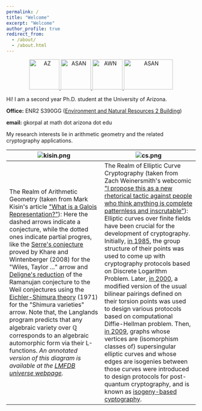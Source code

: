 ```yaml
---
permalink: /
title: "Welcome"
excerpt: "Welcome"
author_profile: true
redirect_from: 
  - /about/
  - /about.html
---
```


<p>
<center>
  <a href="https://drc.arizona.edu/">
     <img alt="AZ" src="https://gkorpal.github.io/images/ua.png"
       width="80" height="80" class="center">
  </a>
  <a href="https://autismacceptance.com/">
     <img alt="ASAN" src="https://gkorpal.github.io/images/ASAN_icon.jpg"
       width="80" height="80" class="center">
  </a>
  <a href="https://awnnetwork.org/">
     <img alt="AWN" src="https://gkorpal.github.io/images/awnlogo-256.png"
       width="80" height="80" class="center">
  </a>
  <a href="https://en.wikipedia.org/wiki/Portal:LGBT">
     <img alt="ASAN" src="https://gkorpal.github.io/images/pride.png"
       width="130" height="80" class="center">
  </a>
 </center>
 </p>

Hi! I am a second year Ph.D. student at the University of Arizona. 

**Office:** ENR2 S390GG ([Environment and Natural Resources 2 Building](https://enr2tour.arizona.edu/))

<!--- **Office Hours:**  On Sundays from 2:00 pm to 3:00 pm, on Tuesdays and Thursdays from 4:00 pm to 5:00 pm --->

**email:** gkorpal at math dot arizona dot edu

My research interests lie in arithmetic geometry and the related cryptography applications.

 ![kisin.png](https://gkorpal.github.io/images/kisin.png) | ![cs.png](https://gkorpal.github.io/images/cs.png)
----------------------------------------------------------|----------------------------------------------------
 The Realm of Arithmetic Geometry (taken from Mark Kisin's article ["What is a Galois Representation?"](https://www.ams.org/notices/200706/tx070600718p.pdf)): Here the dashed arrows indicate a conjecture, while the dotted ones indicate partial progres, like the [Serre's conjecture](https://www.math.arizona.edu/~cais/Papers/Expos/Serre05.pdf) proved by Khare and Wintenberger (2008) for the "Wiles, Taylor ..." arrow and [Deligne's reduction](https://mathoverflow.net/a/20259/) of the Ramanujan conjecture to the Weil conjectures using the [Eichler-Shimura theory](https://mathoverflow.net/a/20950/) (1971) for the "Shimura varieties" arrow. Note that, the Langlands program predicts that any algebraic variety over $\mathbb{Q}$ corresponds to an algebraic automorphic form via their L-functions. *An annotated version of this diagram is available at the [LMFDB universe webpage](https://www.lmfdb.org/universe).*| The Realm of Elliptic Curve Cryptography (taken from Zach Weinersmith's webcomic ["I propose this as a new rhetorical tactic against people who think anything is complete patternless and inscrutable"](https://www.smbc-comics.com/comic/soul-2)): Elliptic curves over finite fields have been crucial for the development of cryptography. Initially, [in 1985](https://link.springer.com/chapter/10.1007%2F3-540-39799-X_31), the group structure of their points was used to come up with cryptography protocols based on Discrete Logarithm Problem. Later, [in 2000](https://link.springer.com/chapter/10.1007/3-540-44647-8_13), a modified version of the usual bilinear pairings defined on their torsion points was used to design various protocols based on computational Diffie-Hellman problem. Then, [in 2009](https://link.springer.com/article/10.1007%2Fs00145-007-9002-x), graphs whose vertices are (isomorphism classes of) supersingular elliptic curves and whose edges are isogenies between those curves were introduced to design protocols for post-quantum cryptography, and is known as [isogeny-based cyptography](https://doi.ieeecomputersociety.org/10.1109/MITP.2019.2943136).

